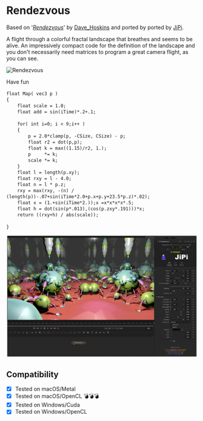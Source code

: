 Rendezvous
==================

Based on '_[Rendezvous](https://www.shadertoy.com/view/ldjGDw)_' by [Dave_Hoskins](https://www.shadertoy.com/user/Dave_Hoskins) and ported by ported by [JiPi](../../Site/Profiles/JiPi.md).


A flight through a colorful fractal landscape that breathes and seems to be alive. An impressively compact code for the definition of the landscape and you don't necessarily need matrices to program a great camera flight, as you can see.

![Rendezvous](https://user-images.githubusercontent.com/78935215/119050128-b74c7500-b9c1-11eb-84cc-9fe267e2432a.gif)

Have fun

```
float Map( vec3 p )
{
	float scale = 1.0;
	float add = sin(iTime)*.2+.1;

	for( int i=0; i < 9;i++ )
	{
		p = 2.0*clamp(p, -CSize, CSize) - p;
		float r2 = dot(p,p);
		float k = max((1.15)/r2, 1.);
		p     *= k;
		scale *= k;
	}
	float l = length(p.xy);
	float rxy = l - 4.0;
	float n = l * p.z;
	rxy = max(rxy, -(n) / (length(p))-.07+sin(iTime*2.0+p.x+p.y+23.5*p.z)*.02);
    float x = (1.+sin(iTime*2.));x =x*x*x*x*.5;
    float h = dot(sin(p*.013),(cos(p.zxy*.191)))*x;
	return ((rxy+h) / abs(scale));

}
```
[![Rendezvous](Rendezvous.png)](Rendezvous.fuse)

## Compatibility
- [x] Tested on macOS/Metal
- [x] Tested on macOS/OpenCL :bomb::bomb::bomb:
- [x] Tested on Windows/Cuda
- [x] Tested on Windows/OpenCL
